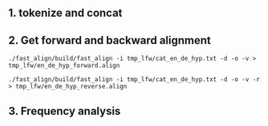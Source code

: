 ##  1. tokenize and concat 


## 2. Get forward and backward alignment
`./fast_align/build/fast_align -i tmp_lfw/cat_en_de_hyp.txt -d -o -v > tmp_lfw/en_de_hyp_forward.align`

`./fast_align/build/fast_align -i tmp_lfw/cat_en_de_hyp.txt -d -o -v -r > tmp_lfw/en_de_hyp_reverse.align`

## 3. Frequency analysis
